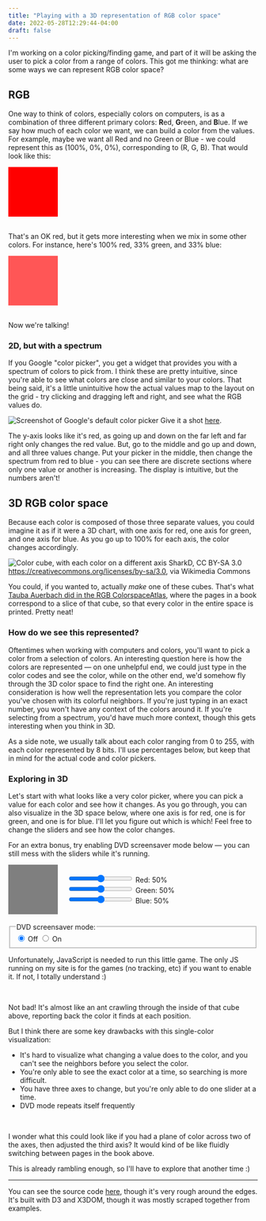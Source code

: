 ```yaml
---
title: "Playing with a 3D representation of RGB color space"
date: 2022-05-28T12:29:44-04:00
draft: false
---
```



I'm working on a color picking/finding game, and part of it will be asking the
user to pick a color from a range of colors. This got me thinking: what are some
ways we can represent RGB color space?

## RGB

One way to think of colors, especially colors on computers, is as a combination
of three different primary colors: **R**ed, **G**reen, and **B**lue. If we say
how much of each color we want, we can build a color from the values. For
example, maybe we want all Red and no Green or Blue - we could represent this as
(100%, 0%, 0%), corresponding to (R, G, B). That would look like this:

<div style="height: 100px; width: 100px; background-color: #ff0000"></div>

<br>

That's an OK red, but it gets more interesting when we mix in some other colors.
For instance, here's 100% red, 33% green, and 33% blue:

<div style="height: 100px; width: 100px; background-color: #ff5656"></div>

<br>

Now we're talking!

### 2D, but with a spectrum

If you Google "color picker", you get a widget that provides you with
a spectrum of colors to pick from. I think these are pretty intuitive, since
you're able to see what colors are close and similar to your colors. That
being said, it's a little unintuitive how the actual values map to the layout
on the grid - try clicking and dragging left and right, and see what the RGB values do.

![Screenshot of Google's default color picker](google-picker.png)
Give it a shot [here](https://www.google.com/search?q=color+picker).

The y-axis looks like it's red, as going up and down on the far left and far
right only changes the red value. But, go to the middle and go up and down, and
all three values change. Put your picker in the middle, then change the spectrum
from red to blue - you can see there are discrete sections where only one value
or another is increasing. The display is intuitive, but the numbers aren't!

## 3D RGB color space

Because each color is composed of those three separate values, you could imagine
it as if it were a 3D chart, with one axis for red, one axis for green, and one
axis for blue. As you go up to 100% for each axis, the color changes
accordingly.

![Color cube, with each color on a different axis](https://upload.wikimedia.org/wikipedia/commons/8/83/RGB_Cube_Show_lowgamma_cutout_b.png)
SharkD, CC BY-SA 3.0 <https://creativecommons.org/licenses/by-sa/3.0>, via Wikimedia Commons

You could, if you wanted to, actually *make* one of these cubes. That's what
[Tauba Auerbach did in the RGB ColorspaceAtlas](https://taubaauerbach.com/view.php?id=286&alt=2945), where the pages in a
book correspond to a slice of that cube, so that every color in the entire space
is printed. Pretty neat!

### How do we see this represented?

Oftentimes when working with computers and colors, you'll want to pick a color
from a selection of colors. An interesting question here is how the colors are
represented — on one unhelpful end, we could just type in the color codes and
see the color, while on the other end, we'd somehow fly through the 3D color
space to find the right one. An interesting consideration is how well the
representation lets you compare the color you've chosen with its colorful
neighbors. If you're just typing in an exact number, you won't have any context
of the colors around it. If you're selecting from a spectrum, you'd have much
more context, though this gets interesting when you think in 3D.

As a side note, we usually talk about each color ranging from 0 to 255, with
each color represented by 8 bits. I'll use percentages below, but keep that in
mind for the actual code and color pickers.

### Exploring in 3D

Let's start with what looks like a very color picker, where you can pick a value
for each color and see how it changes. As you go through, you can also visualize
in the 3D space below, where one axis is for red, one is for green, and one is
for blue. I'll let you figure out which is which! Feel free to change the sliders
and see how the color changes.

For an extra bonus, try enabling DVD screensaver mode below — you can still mess with the
sliders while it's running.

<div style="display: flex;">
  <div id="slider-select" style="height: 100px; width: 100px; background-color: #7F7F7F"></div>
  <div style="
    display: flex;
    flex-direction: column;
    justify-content: center;
    padding-left: 20px;">
    <div>
      <input type="range" id="red" name="red"
            min="0" max="100">
      <label for="red">Red: <span id="red-label">50</span>%</label>
    </div>
    <div>
      <input type="range" id="green" name="green"
            min="0" max="100">
      <label for="green">Green: <span id="green-label">50</span>%</label>
    </div>
    <div>
      <input type="range" id="blue" name="blue"
            min="0" max="100">
      <label for="blue">Blue: <span id="blue-label">50</span>%</label>
    </div>
  </div>
</div>


<br>

<div id="x3d-container"></div>

<fieldset>
    <legend>DVD screensaver mode:</legend>
    <div>
      <input type="radio" id="dvd-off" name="drone" value="off" checked onclick="handleRadioChange(this)">
      <label for="dvd-off">Off</label>
      <input type="radio" id="dvd-on" name="drone" value="on"
             onclick="handleRadioChange(this)">
      <label for="dvd-on">On</label>
    </div>
</fieldset>

<noscript> Unfortunately, JavaScript is needed to run this little game. The only
JS running on my site is for the games (no tracking, etc) if you want to enable
  it. If not, I totally understand :) </noscript>


<script src="https://x3dom.org/download/1.7/x3dom.js"></script>
<script src="https://d3js.org/d3.v4.0.0-alpha.28.min.js"></script>
<script src="d3-x3dom-axis.min.js"></script>
<script src="color-space.js"></script>


<br>

Not bad! It's almost like an ant crawling through the inside of that cube above,
reporting back the color it finds at each position.

But I think there are some key drawbacks with this single-color visualization:

- It's hard to visualize what changing a value does to the color, and you can't
  see the neighbors before you select the color.
- You're only able to see the exact color at a time, so searching is more
  difficult.
- You have three axes to change, but you're only able to do one slider at a
  time.
- DVD mode repeats itself frequently

<br>

I wonder what this could look like if you had a plane of color across two of the
axes, then adjusted the third axis? It would kind of be like fluidly switching
between pages in the book above.

This is already rambling enough, so I'll have to explore that another time :)

-----

You can see the source code [here](color-space.js), though it's very rough
around the edges. It's built with D3 and X3DOM, though it was mostly scraped
together from examples.




